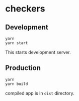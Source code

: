 # checkers


## Development

```
yarn
yarn start
```

This starts development server.

## Production

```
yarn
yarn build
```

compiled app is in `dist` directory.
